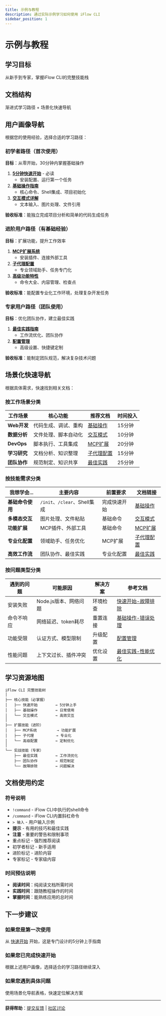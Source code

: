 ```yaml
---
title: 示例与教程
description: 通过实际示例学习如何使用 iFlow CLI
sidebar_position: 1
---
```


# 示例与教程

## 学习目标
从新手到专家，掌握iFlow CLI的完整技能栈

## 文档结构
渐进式学习路径 + 场景化快速导航

## 用户画像导航

根据您的使用经验，选择合适的学习路径：

### 初学者路径（首次使用）
**目标**：从零开始，30分钟内掌握基础操作

1. **[5分钟快速开始](../quickstart)** - 必读
   - 安装配置、运行第一个任务
2. **[基础操作指南](./basic-usage)** 
   - 核心命令、Shell集成、项目初始化
3. **[交互模式详解](../features/interactive)**
   - 文本输入、图片处理、文件引用

**验收标准**：能独立完成项目分析和简单的代码生成任务

### 进阶用户路径（有基础经验）
**目标**：扩展功能，提升工作效率

1. **[MCP扩展系统](../examples/mcp.md)**
   - 安装插件、连接外部工具
2. **[子代理配置](../examples/subagent.md)**
   - 专业领域助手、任务专门化
3. **[高级功能特性](/cli/features/interactive)**
   - 命令大全、内容管理、检查点

**验收标准**：能配置专业化工作环境，处理复杂开发任务

### 专家用户路径（团队使用）
**目标**：优化团队协作，建立最佳实践

1. **[最佳实践指南](./best-practices)**
   - 工作流优化、团队协作
2. **[配置管理](/cli/configuration/settings)**
   - 高级设置、快捷键定制

**验收标准**：能制定团队规范，解决复杂技术问题

## 场景化快速导航

根据具体需求，快速找到相关文档：

### 按工作场景分类

| 工作场景 | 核心功能 | 推荐文档 | 时间投入 |
|---------|---------|----------|----------|
| **Web开发** | 代码生成、调试、重构 | [基础操作](./basic-usage) | 15分钟 |
| **数据分析** | 文件处理、脚本自动化 | [交互模式](../features/interactive) | 10分钟 |
| **DevOps** | 脚本执行、工具集成 | [MCP扩展](../examples/mcp.md) | 20分钟 |
| **学习研究** | 文档分析、知识整理 | [子代理配置](../examples/subagent.md) | 15分钟 |
| **团队协作** | 规范制定、知识共享 | [最佳实践](./best-practices) | 25分钟 |

### 按技能需求分类

| 我想学会... | 主要内容 | 前置要求 | 文档链接 |
|-------------|----------|----------|----------|
| **基础命令使用** | `/init`、`/clear`、Shell集成 | 完成快速开始 | [基础操作](./basic-usage) |
| **多模态交互** | 图片处理、文件粘贴 | 基础命令 | [交互模式](../features/interactive) |
| **功能扩展** | MCP插件、外部工具 | 基础命令 | [MCP扩展](../examples/mcp.md) |
| **专业化配置** | 领域助手、任务优化 | MCP扩展 | [子代理配置](../examples/subagent.md) |
| **高效工作流** | 团队协作、最佳实践 | 专业化配置 | [最佳实践](./best-practices) |

### 按问题类型分类

| 遇到的问题 | 可能原因 | 解决方案 | 参考文档 |
|------------|----------|----------|----------|
| 安装失败 | Node.js版本、网络问题 | 环境检查 | [快速开始-故障排除](../quickstart#故障排除) |
| 命令不响应 | 网络延迟、token耗尽 | 重置连接 | [基础操作-错误处理](./basic-usage#错误处理最佳实践) |
| 功能受限 | 认证方式、模型限制 | 升级配置 | [配置管理](../configuration/settings) |
| 性能问题 | 上下文过长、插件冲突 | 优化设置 | [最佳实践-性能优化](./best-practices#性能优化) |

## 学习资源地图

```
iFlow CLI 完整技能树
│
├── 核心技能（必掌握）
│   ├── 快速开始        → 5分钟上手
│   ├── 基础操作        → 日常使用
│   └── 交互模式        → 高效交互
│
├── 扩展技能（进阶）
│   ├── MCP系统         → 功能扩展
│   ├── 子代理          → 专业化
│   └── 高级配置        → 定制优化
│
└── 实战技能（专家）
    ├── 最佳实践        → 工作流优化
    ├── 团队协作        → 规范制定
    └── 故障排除        → 问题解决
```

## 文档使用约定

### 符号说明
- `!command` - iFlow CLI中执行的shell命令
- `/command` - iFlow CLI内置斜杠命令  
- `> 输入` - 用户输入示例
- **提示** - 有用的技巧和最佳实践
- **注意** - 重要的警告和限制事项
- 重点标记 - 强烈推荐阅读
- 初学者标记 - 新手适用
- 进阶标记 - 进阶内容
- 专家标记 - 专家级内容

### 时间预估说明
- **阅读时间**：纯阅读文档所需时间
- **实践时间**：跟随教程操作的时间
- **掌握时间**：能熟练应用的总时间

## 下一步建议

### 如果您是第一次使用
从 [快速开始](../quickstart) 开始，这是专门设计的5分钟上手指南

### 如果您已完成快速开始
根据上述用户画像，选择适合的学习路径继续深入

### 如果您遇到具体问题
使用场景化导航表格，快速定位解决方案

---

**获得帮助**：[提交反馈](https://github.com/iflow-ai/iflow-cli/issues) | [社区讨论](https://github.com/iflow-ai/iflow-cli/discussions)